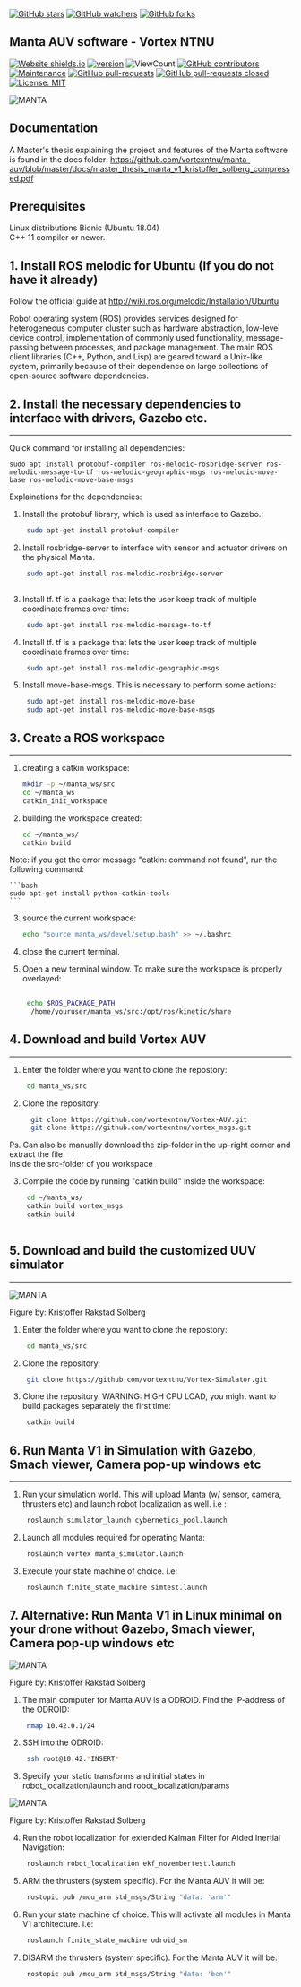 [![GitHub stars](https://img.shields.io/github/stars/vortexntnu/manta-auv.svg?style=social&label=Star&maxAge=2592000)](https://GitHub.com/vortexntnu/manta-auv/stargazers/)
[![GitHub watchers](https://img.shields.io/github/watchers/vortexntnu/manta-auv.svg?style=social&label=Watch&maxAge=2592000)](https://GitHub.com/vortexntnu/manta-auv/watchers/)
[![GitHub forks](https://img.shields.io/github/forks/vortexntnu/manta-auv.svg?style=social&label=Fork&maxAge=2592000)](https://GitHub.com/vortexntnu/manta-auv/network/)
## Manta AUV software - Vortex NTNU
[![Website shields.io](https://img.shields.io/website-up-down-green-red/http/shields.io.svg)](http://vortexntnu.no)
[![version](https://img.shields.io/badge/version-1.0.0-blue)](https://GitHub.com/vortexntnu/manta-auv/releases/)
![ViewCount](https://views.whatilearened.today/views/github/vortexntnu/manta-auv.svg)
[![GitHub contributors](https://img.shields.io/github/contributors/vortexntnu/manta-auv.svg)](https://GitHub.com/vortexntnu/manta-auv/graphs/contributors/)
[![Maintenance](https://img.shields.io/badge/Maintained%3F-yes-green.svg)](https://GitHub.com/vortexntnu/manta-auv/graphs/commit-activity)
[![GitHub pull-requests](https://img.shields.io/github/issues-pr/vortexntnu/manta-auv.svg)](https://GitHub.com/vortexntnu/manta-auv/pulls)
[![GitHub pull-requests closed](https://img.shields.io/github/issues-pr-closed/vortexntnu/manta-auv.svg)](https://GitHub.com/vortexntnu/manta-auv/pulls)
[![License: MIT](https://img.shields.io/badge/License-MIT-yellow.svg)](https://opensource.org/licenses/MIT)

![MANTA](docs/manta_v1.png)


## Documentation
A Master's thesis explaining the project and features of the Manta software is found in the docs folder: https://github.com/vortexntnu/manta-auv/blob/master/docs/master_thesis_manta_v1_kristoffer_solberg_compressed.pdf

## Prerequisites

Linux distributions Bionic (Ubuntu 18.04) <br />
C++ 11 compiler or newer.

## 1. Install ROS melodic for Ubuntu (If you do not have it already) ##

Follow the official guide at http://wiki.ros.org/melodic/Installation/Ubuntu

Robot operating system (ROS) provides services designed for heterogeneous computer cluster such as hardware abstraction, low-level device control, implementation of commonly used functionality, message-passing between processes, and package management. The main ROS client libraries (C++, Python, and Lisp) are geared toward a Unix-like system, primarily because of their dependence on large collections of open-source software dependencies.


## 2. Install the necessary dependencies to interface with drivers, Gazebo etc. ##
-------------------------

Quick command for installing all dependencies:  
```
sudo apt install protobuf-compiler ros-melodic-rosbridge-server ros-melodic-message-to-tf ros-melodic-geographic-msgs ros-melodic-move-base ros-melodic-move-base-msgs 
```

Explainations for the dependencies: 

1. Install the protobuf library, which is used as interface to Gazebo.:
	```bash
	 sudo apt-get install protobuf-compiler

2. Install rosbridge-server to interface with sensor and actuator drivers on the physical Manta.
	```bash
	 sudo apt-get install ros-melodic-rosbridge-server
  
3. Install tf. tf is a package that lets the user keep track of multiple coordinate frames over time:
	```bash
	 sudo apt-get install ros-melodic-message-to-tf

4. Install tf. tf is a package that lets the user keep track of multiple coordinate frames over time:
	```bash
	 sudo apt-get install ros-melodic-geographic-msgs

5. Install move-base-msgs. This is necessary to perform some actions:
	```bash
	 sudo apt-get install ros-melodic-move-base
	 sudo apt-get install ros-melodic-move-base-msgs 


## 3. Create a ROS workspace ##
-------------------------

1. creating a catkin workspace:
	```bash
	mkdir -p ~/manta_ws/src
	cd ~/manta_ws
	catkin_init_workspace
	```

2. building the workspace created:
	```bash
	cd ~/manta_ws/
	catkin build
	```

Note: if you get the error message "catkin: command not found", run the following command:

	```bash
	sudo apt-get install python-catkin-tools
	```

3. source the current workspace:
	```bash
	echo "source manta_ws/devel/setup.bash" >> ~/.bashrc
	```
	
4. close the current terminal.

5. Open a new terminal window. To make sure the workspace is properly overlayed:
	```bash
  
	 echo $ROS_PACKAGE_PATH
	  /home/youruser/manta_ws/src:/opt/ros/kinetic/share 

## 4. Download and build Vortex AUV ##
-------------------------
1. Enter the folder where you want to clone the repostory:
	```bash
	 cd manta_ws/src
	```

2. Clone the repository: 
	```bash
	  git clone https://github.com/vortexntnu/Vortex-AUV.git
	  git clone https://github.com/vortexntnu/vortex_msgs.git
	```

Ps. Can also be manually download the zip-folder in the up-right corner and extract the file <br />
inside the src-folder of you workspace

3. Compile the code by running "catkin build" inside the workspace:
	```bash
	 cd ~/manta_ws/
	 catkin build vortex_msgs
	 catkin build
  
## 5. Download and build the customized UUV simulator ##
-------------------------

![MANTA](docs/manta_underwater_robosub.png)

Figure by: Kristoffer Rakstad Solberg

1. Enter the folder where you want to clone the repostory:
	```bash
	 cd manta_ws/src
	```

2. Clone the repository: 
	```bash
	 git clone https://github.com/vortexntnu/Vortex-Simulator.git
	```

3. Clone the repository. WARNING: HIGH CPU LOAD, you might want to build packages separately the first time: 
	```bash
	 catkin build
	```
## 6. Run Manta V1 in Simulation with Gazebo, Smach viewer, Camera pop-up windows etc ##
-------------------------

1. Run your simulation world. This will upload Manta (w/ sensor, camera, thrusters etc) and launch robot localization as well. i.e :
	```bash
	 roslaunch simulator_launch cybernetics_pool.launch
	```

2. Launch all modules required for operating Manta:
	```bash
	 roslaunch vortex manta_simulator.launch
	```

2. Execute your state machine of choice. i.e: 
	```bash
	 roslaunch finite_state_machine simtest.launch
	```

## 7. Alternative: Run Manta V1 in Linux minimal on your drone without Gazebo, Smach viewer, Camera pop-up windows etc ##

![MANTA](docs/hardware.png)

Figure by: Kristoffer Rakstad Solberg

1. The main computer for Manta AUV is a ODROID. Find the IP-address of the ODROID:
	```bash
	 nmap 10.42.0.1/24
	```
2. SSH into the ODROID:
	```bash
	 ssh root@10.42.*INSERT*
	```
3. Specify your static transforms and initial states in robot_localization/launch and robot_localization/params

![MANTA](docs/coordinate_frame.png)

Figure by: Kristoffer Rakstad Solberg

4. Run the robot localization for extended Kalman Filter for Aided Inertial Navigation:
	```bash
	 roslaunch robot_localization ekf_novembertest.launch
	```
5. ARM the thrusters (system specific). For the Manta AUV it will be:
	```bash
	 rostopic pub /mcu_arm std_msgs/String "data: 'arm'"
	```
6. Run your state machine of choice. This will activate all modules in Manta V1 architecture. i.e:
	```bash
	 roslaunch finite_state_machine odroid_sm
	```
7. DISARM the thrusters (system specific). For the Manta AUV it will be:
	```bash
	 rostopic pub /mcu_arm std_msgs/String "data: 'ben'"
	```

